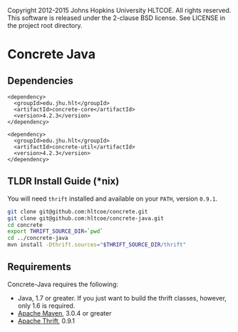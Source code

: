 Copyright 2012-2015 Johns Hopkins University HLTCOE. All rights
reserved.  This software is released under the 2-clause BSD license.
See LICENSE in the project root directory.

Concrete Java
========

Dependencies
----------

    <dependency>
      <groupId>edu.jhu.hlt</groupId>
      <artifactId>concrete-core</artifactId>
      <version>4.2.3</version>
    </dependency>

    <dependency>
      <groupId>edu.jhu.hlt</groupId>
      <artifactId>concrete-util</artifactId>
      <version>4.2.3</version>
    </dependency>

TLDR Install Guide (*nix)
---------

You will need `thrift` installed and available on your `PATH`, version `0.9.1`.

```bash
git clone git@github.com:hltcoe/concrete.git
git clone git@github.com:hltcoe/concrete-java.git
cd concrete
export THRIFT_SOURCE_DIR=`pwd`
cd ../concrete-java
mvn install -Dthrift.sources="$THRIFT_SOURCE_DIR/thrift"
```

Requirements
------------

Concrete-Java requires the following:
* Java, 1.7 or greater. If you just want to build the thrift classes, however, only 1.6 is required.
* [Apache Maven](http://maven.apache.org/), 3.0.4 or greater
* [Apache Thrift](http://thrift.apache.org/), 0.9.1

